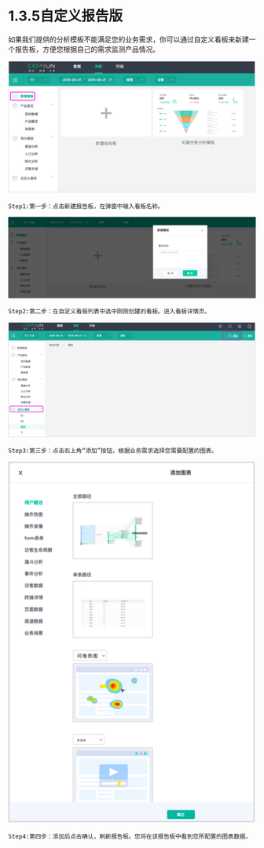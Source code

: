 # 1.3.5自定义报告版

如果我们提供的分析模板不能满足您的业务需求，你可以通过自定义看板来新建一个报告板，方便您根据自己的需求监测产品情况。

![&#x81EA;&#x5B9A;&#x4E49;&#x770B;&#x677F;&#x56FE;](../../.gitbook/assets/image%20%287%29.png)

```text
Step1:第一步：点击新建报告板，在弹窗中输入看板名称。
```

![&#x65B0;&#x5EFA;&#x770B;&#x677F;&#x5F39;&#x7A97;&#x56FE;](../../.gitbook/assets/image%20%285%29.png)

```text
Step2:第二步：在自定义看板列表中选中刚刚创建的看板。进入看板详情页。
```

![&#x81EA;&#x5B9A;&#x4E49;&#x770B;&#x677F;&#x5217;&#x8868;&#x56FE;](../../.gitbook/assets/image%20%2867%29.png)

```text
Step3:第三步：点击右上角“添加”按钮，根据业务需求选择您需要配置的图表。
```

![&#x6DFB;&#x52A0;&#x56FE;&#x6807;&#x5F39;&#x7A97;&#x56FE;](../../.gitbook/assets/image%20%284%29.png)

```text
Step4:第四步：添加后点击确认，刷新报告板。您将在该报告板中看到您所配置的图表数据。
```

